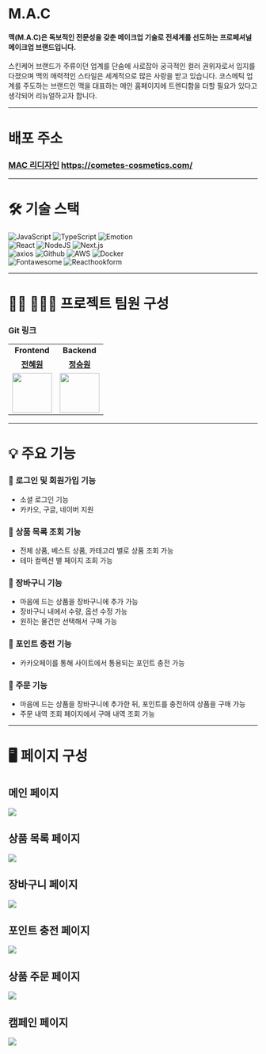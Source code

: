 # M.A.C
#### 맥(M.A.C)은 독보적인 전문성을 갖춘 메이크업 기술로 전세계를 선도하는 프로페셔널 메이크업 브랜드입니다.
스킨케어 브랜드가 주류이던 업계를 단숨에 사로잡아 궁극적인 컬러 권위자로서 입지를 다졌으며 맥의 매력적인 스타일은 세계적으로 많은 사랑을 받고 있습니다.
코스메틱 업계를 주도하는 브랜드인 맥을 대표하는 메인 홈페이지에 트렌디함을 더할 필요가 있다고 생각되어 리뉴얼하고자 합니다.

---
# 배포 주소
### [MAC 리디자인](https://cometes-cosmetics.com/) https://cometes-cosmetics.com/

---
# 🛠 기술 스택

![JavaScript](https://img.shields.io/badge/javascript-%23323330.svg?style=for-the-badge&logo=javascript&logoColor=white)
![TypeScript](https://img.shields.io/badge/typescript-3178C6.svg?style=for-the-badge&logo=typescript&logoColor=white)
![Emotion](https://img.shields.io/badge/emotion-c43BAD?style=for-the-badge&logo=css3&logoColor=white)
<br>
![React](https://img.shields.io/badge/react-61DAFB?style=for-the-badge&logo=react&logoColor=black)
![NodeJS](https://img.shields.io/badge/node.js-6DA55F?style=for-the-badge&logo=node.js&logoColor=white)
![Next.js](https://img.shields.io/badge/next.js-000000?style=for-the-badge&logo=nextdotjs&logoColor=white)
<br>
![axios](https://img.shields.io/badge/axios-5A29E4?style=for-the-badge&logo=axios&logoColor=white)
![Github](https://img.shields.io/badge/github-181717?style=for-the-badge&logo=github&logoColor=white)
![AWS](https://img.shields.io/badge/AWS-%23FF9900.svg?style=for-the-badge&logo=amazon-aws&logoColor=white)
![Docker](https://img.shields.io/badge/Docker-2496ED.svg?style=for-the-badge&logo=Docker&logoColor=white)
<br>
![Fontawesome](https://img.shields.io/badge/fontawesome-339AF0?style=for-the-badge&logo=fontawesome&logoColor=white)
![Reacthookform](https://img.shields.io/badge/reacthookform-EC5990?style=for-the-badge&logo=reacthookform&logoColor=white)
<br>

---
# 🧑‍💻 👩🏻‍💻 프로젝트 팀원 구성
### Git 링크
 <table>
    <tr>
      <td align="center">
        <b>Frontend</b>
      </td>
            <td align="center">
        <b>Backend</b>
      </td>
    </tr>
    <tr>
     <td align="center"><b><a href="https://github.com/cometes">전혜원</a></b></td>
     <td align="center"><b><a href="https://github.com/jswon-jung">정승원</a></b></td>
   </tr>
   <tr>
     <td align="center"><a href="https://github.com/cometes"><img src="https://velog.velcdn.com/images/cometes/post/f82a7726-4462-4e7b-a49f-4cb2a5f70bb1/image.png" width="80px" /></a></td>
     <td align="center"><a href="https://github.com/jswon-jung"><img src="https://velog.velcdn.com/images/cometes/post/aad5187d-d262-4837-934d-8e414d644c77/image.png" width="80px" /></a></td>
   </tr>
 </table>

---
 # 💡 주요 기능
 ### 🎯 **로그인 및 회원가입 기능**

 - 소셜 로그인 기능
 - 카카오, 구글, 네이버 지원


 ### 🎯 **상품 목록 조회 기능**
 
 - 전체 상품, 베스트 상품, 카테고리 별로 상품 조회 가능
 - 테마 컬렉션 별 페이지 조회 가능
 

 ### 🎯 **장바구니 기능**
 
 - 마음에 드는 상품을 장바구니에 추가 가능
 - 장바구니 내에서 수량, 옵션 수정 가능
 - 원하는 물건만 선택해서 구매 가능


 ### 🎯 **포인트 충전 기능**
 
 - 카카오페이를 통해 사이트에서 통용되는 포인트 충전 가능


 ### 🎯 **주문 기능**
 
 - 마음에 드는 상품을 장바구니에 추가한 뒤, 포인트를 충전하여 상품을 구매 가능
 - 주문 내역 조회 페이지에서 구매 내역 조회 가능

---

# 🖥️ 페이지 구성

## 메인 페이지
![](https://velog.velcdn.com/images/cometes/post/db2b7894-9e67-4557-9951-dd386de10e8a/image.gif)

## 상품 목록 페이지
![](https://velog.velcdn.com/images/cometes/post/f9e3b3d6-b61c-45e9-a925-cb21677e33be/image.gif)

## 장바구니 페이지
![](https://velog.velcdn.com/images/cometes/post/03e291c7-5d02-412c-b220-de4b6ba637a3/image.gif)

## 포인트 충전 페이지
![](https://velog.velcdn.com/images/cometes/post/d8c6fad3-2e47-4c6c-a4d3-3deefcad667d/image.gif)

## 상품 주문 페이지
![](https://velog.velcdn.com/images/cometes/post/822678ff-0f35-400f-8f35-9df6db9d2fb3/image.gif)

## 캠페인 페이지
![](https://velog.velcdn.com/images/cometes/post/a3c2e6d3-e575-4543-a294-2319c263f969/image.gif)
